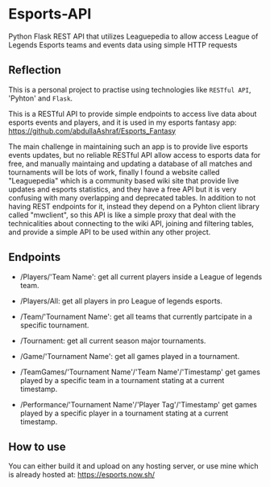 # Esports-API
Python Flask REST API that utilizes Leaguepedia to allow access League of Legends Esports teams and events data using simple HTTP requests

## Reflection
This is a personal project to practise using technologies like `RESTful API`, 'Pyhton' and `Flask`.

This is a RESTful API to provide simple endpoints to access live data about esports events and players, and it is used in my esports fantasy app:
https://github.com/abdullaAshraf/Esports_Fantasy

The main challenge in maintaining such an app is to provide live esports events updates, but no reliable RESTful API allow access to esports data for free, and manually maintaing and updating a database of all matches and tournaments will be lots of work, finally I found a website called "Leaguepedia" which is a community based wiki site that provide live updates and esports statistics, and they have a free API but it is very confusing with many overlapping and deprecated tables. In addition to not having REST endpoints for it, instead they depend on a Pyhton client library called "mwclient",
so this API is like a simple proxy that deal with the technicalities about connecting to the wiki API, joining and filtering tables, and provide a simple API to be used within any other project.

## Endpoints

- /Players/'Team Name':
get all current players inside a League of legends team.

- /Players/All:
get all players in pro League of legends esports.

- /Team/'Tournament Name':
get all teams that currently partcipate in a specific tournament.

- /Tournament:
get all current season major tournaments.

- /Game/'Tournament Name':
get all games played in a tournament.

- /TeamGames/'Tournament Name'/'Team Name'/'Timestamp'
get games played by a specific team in a tournament stating at a current timestamp.

- /Performance/'Tournament Name'/'Player Tag'/'Timestamp'
get games played by a specific player in a tournament stating at a current timestamp.

## How to use

You can either build it and upload on any hosting server, or use mine which is already hosted at:
https://esports.now.sh/
